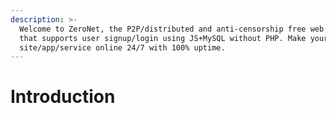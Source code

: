 ```yaml
---
description: >-
  Welcome to ZeroNet, the P2P/distributed and anti-censorship free web hosting,
  that supports user signup/login using JS+MySQL without PHP. Make your
  site/app/service online 24/7 with 100% uptime.
---
```


# Introduction

